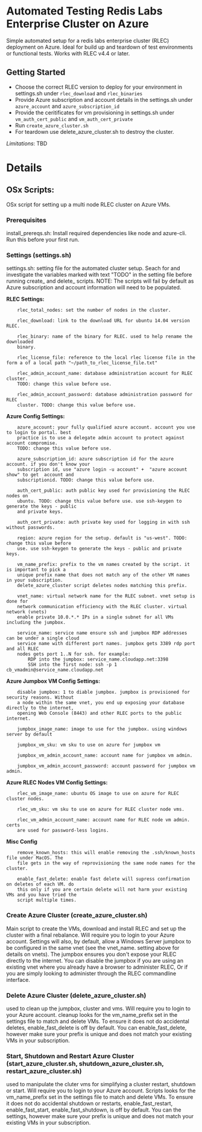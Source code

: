 # Automated Testing Redis Labs Enterprise Cluster on Azure 

Simple automated setup for a redis labs enterprise cluster (RLEC) deployment on Azure. Ideal for build up and teardown of test environments or functional tests. Works with RLEC v4.4 or later. 

## Getting Started
- Choose the correct RLEC version to deploy for your environment in settings.sh under ````rlec_download```` and ````rlec_binaries````
- Provide Azure subscription and account details in the settings.sh under ````azure_account```` and ````azure_subscription_id````
- Provide the ceritificates for vm provisioning in settings.sh under ````vm_auth_cert_public```` and ````vm_auth_cert_private````
- Run ````create_azure_cluster.sh```` 
- For teardown use delete_azure_cluster.sh to destroy the cluster.

_Limitations_: TBD

# Details
## OSx Scripts: 
OSx script for setting up a multi node RLEC cluster on Azure VMs.

### Prerequisites
install_prereqs.sh: Install required dependencies like node and azure-cli. Run this before your first run.

### Settings (settings.sh)
settings.sh: setting file for the automated cluster setup. Seach for and investigate the variables marked with text "TODO" in the setting file before running create_ and delete_ scripts. 
NOTE: The scripts will fail by default as Azure subscription and account information will need to be populated.

**RLEC Settings:**
````
    rlec_total_nodes: set the number of nodes in the cluster.
    
    rlec_download: link to the download URL for ubuntu 14.04 version RLEC. 
    
    rlec_binary: name of the binary for RLEC. used to help rename the downloaded 
    binary. 
    
    rlec_license_file: reference to the local rlec license file in the form a of a local path "~/path_to_rlec_license_file.txt"

    rlec_admin_account_name: database administration account for RLEC cluster. 
    TODO: change this value before use. 
    
    rlec_admin_account_password: database administration password for RLEC 
    cluster. TODO: change this value before use.  
````

**Azure Config Settings:**
````
    azure_account: your fully qualified azure account. account you use to login to portal. best 
    practice is to use a delegate admin account to protect against account compromise. 
    TODO: change this value before use.
    
    azure_subscription_id: azure subscription id for the azure account. if you don't know your 
    subscription id, use "azure login -u account" +  "azure account show" to get  account and 
    subscriptionid. TODO: change this value before use.
    
    auth_cert_public: auth public key used for provisioning the RLEC nodes on 
    ubuntu. TODO: change this value before use. use ssh-keygen to generate the keys - public 
    and private keys. 
    
    auth_cert_private: auth private key used for logging in with ssh without passwords.  
    
    region: azure region for the setup. default is "us-west". TODO: change this value before 
    use. use ssh-keygen to generate the keys - public and private keys. 
    
    vm_name_prefix: prefix to the vm names created by the script. it is important to pick a 
    unique prefix name that does not match any of the other VM names in your subscription. 
    delete_azure_cluster script deletes nodes matching this prefix. 
    
    vnet_name: virtual network name for the RLEC subnet. vnet setup is done for 
    network communication efficiency with the RLEC cluster. virtual network (vnets) 
    enable private 10.0.*.* IPs in a single subnet for all VMs including the jumpbox.
    
    service_name: service name ensure ssh and jumpbox RDP addresses can be under a single cloud 
    service name with different port names. jumpbox gets 3389 rdp port and all RLEC 
    nodes gets port 1..N for ssh. for example:
        RDP into the jumpbox: service_name.cloudapp.net:3398
        SSH into the first node: ssh -p 1 cb_vmadmin@service_name.cloudapp.net
````

**Azure Jumpbox VM Config Settings:**
````
    disable jumpbox: 1 to diable jumpbox. jumpbox is provisioned for security reasons. Without 
    a node within the same vnet, you end up exposing your database directly to the internet, 
    opening Web Console (8443) and other RLEC ports to the public internet. 
    
    jumpbox_image_name: image to use for the jumpbox. using windows server by default
    
    jumpbox_vm_sku: vm sku to use on azure for jumpbox vm 
    
    jumpbox_vm_admin_account_name: account name for jumpbox vm admin.
    
    jumpbox_vm_admin_account_password: account password for jumpbox vm admin.
````

**Azure RLEC Nodes VM Config Settings:**
````
    rlec_vm_image_name: ubuntu OS image to use on azure for RLEC cluster nodes.
    
    rlec_vm_sku: vm sku to use on azure for RLEC cluster node vms.
    
    rlec_vm_admin_account_name: account name for RLEC node vm admin. certs 
    are used for password-less logins.
````
**Misc Config**
````
    remove_known_hosts: this will enable removing the .ssh/known_hosts file under MacOS. The 
    file gets in the way of reprovisioning the same node names for the cluster.
    
    enable_fast_delete: enable fast delete will supress confirmation on deletes of each VM. do 
    this only if you are certain delete will not harm your existing VMs and you have tried the 
    script multiple times.
````

### Create Azure Cluster (create_azure_cluster.sh)
Main script to create the VMs, download and install RLEC and set up the cluster with a final rebalance. Will require you to login to your Azure account. 
Settings will also, by default, allow a Windows Server jumpbox to be configured in the same vnet (see the vnet_name. setting above for details on vnets). The jumpbox ensures you don't expose your RLEC directly to the internet. You can disable the jumpbox if you are using an existing vnet where you already have a browser to administer RLEC, Or if you are simply looking to administer through the RLEC commandline interface. 

### Delete Azure Cluster (delete_azure_cluster.sh)
used to clean up the jumpbox, cluster and vms. Will require you to login to your Azure account. cleanup looks for the vm_name_prefix set in the settings file to match and delete VMs. To ensure it does not do accidental deletes, enable_fast_delete is off by default. You can enable_fast_delete, however make sure your prefix is unique and does not match your existing VMs in your subscription. 

### Start, Shutdown and Restart Azure Cluster (start_azure_cluster.sh, shutdown_azure_cluster.sh, restart_azure_cluster.sh)
used to manipulate the cluter vms for simplifying a cluster restart, shutdown or start. Will require you to login to your Azure account. 
Scripts looks for the vm_name_prefix set in the settings file to match and delete VMs. To ensure it does not do accidental shutdown or restarts, 
enable_fast_restart, enable_fast_start, enable_fast_shutdown, is off by default. You can the settings, however make sure your prefix is unique 
and does not match your existing VMs in your subscription. 
